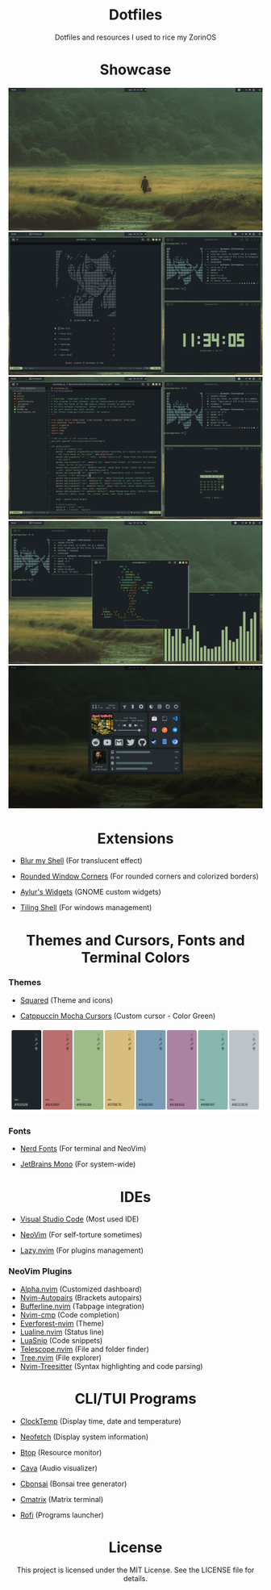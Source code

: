 <div align="center">
 <h1>Dotfiles</h1>
 <p>Dotfiles and resources I used to rice my ZorinOS</p>
</div>

<div align="center">
 <h1>Showcase</h1>
</div>

<div align="center">
 <img src="images/Screenshot_1.png">
 <img src="images/Screenshot_2.png">
 <img src="images/Screenshot_3.png">
 <img src="images/Screenshot_4.png">
 <img src="images/Screenshot_5.png">
</div>

<div align="center">
 <h1>Extensions</h1>
</div>

- [Blur my Shell](https://extensions.gnome.org/extension/3193/blur-my-shell/) (For translucent effect)

- [Rounded Window Corners](https://extensions.gnome.org/extension/5237/rounded-window-corners/) (For rounded corners and colorized borders)

- [Aylur's Widgets](https://extensions.gnome.org/extension/5338/aylurs-widgets/) (GNOME custom widgets)

- [Tiling Shell](https://extensions.gnome.org/extension/7065/tiling-shell/) (For windows management)

<div align="center">
 <h1>Themes and Cursors, Fonts and Terminal Colors</h1>
</div>

### Themes

- [Squared](https://www.gnome-look.org/p/2206255) (Theme and icons)

- [Catppuccin Mocha Cursors](https://www.gnome-look.org/p/2135236) (Custom cursor - Color Green)

<img src="images/color_scheme.png">

### Fonts

- [Nerd Fonts](https://www.nerdfonts.com/) (For terminal and NeoVim)

- [JetBrains Mono](https://www.jetbrains.com/lp/mono/) (For system-wide)


<div align="center">
 <h1>IDEs</h1>
</div>

- [Visual Studio Code](https://code.visualstudio.com/) (Most used IDE)

- [NeoVim](https://neovim.io/) (For self-torture sometimes)

- [Lazy.nvim](https://github.com/folke/lazy.nvim) (For plugins management)

### NeoVim Plugins

- [Alpha.nvim](https://github.com/goolord/alpha-nvim) (Customized dashboard)
- [Nvim-Autopairs](https://github.com/windwp/nvim-autopairs) (Brackets autopairs)
- [Bufferline.nvim](https://github.com/akinsho/bufferline.nvim) (Tabpage integration)
- [Nvim-cmp](https://github.com/hrsh7th/nvim-cmp) (Code completion)
- [Everforest-nvim](https://github.com/neanias/everforest-nvim) (Theme)
- [Lualine.nvim](https://github.com/nvim-lualine/lualine.nvim) (Status line)
- [LuaSnip](https://github.com/L3MON4D3/LuaSnip) (Code snippets)
- [Telescope.nvim](https://github.com/nvim-telescope/telescope.nvim) (File and folder finder)
- [Tree.nvim](https://github.com/nvim-tree/nvim-tree.lua) (File explorer)
- [Nvim-Treesitter](https://github.com/nvim-treesitter/nvim-treesitter) (Syntax highlighting and code parsing)

<div align="center">
 <h1>CLI/TUI Programs</h1>
</div>

- [ClockTemp](https://github.com/arthur-dnts/ClockTemp) (Display time, date and temperature)

- [Neofetch](https://github.com/dylanaraps/neofetch) (Display system information)

- [Btop](https://github.com/aristocratos/btop) (Resource monitor)

- [Cava](https://github.com/karlstav/cava) (Audio visualizer)

- [Cbonsai](https://github.com/mhzawadi/homebrew-cbonsai) (Bonsai tree generator)

- [Cmatrix](https://github.com/abishekvashok/cmatrix) (Matrix terminal)

- [Rofi](https://github.com/davatorium/rofi) (Programs launcher)

<div align="center">
 <h1>License</h1>
 <p>This project is licensed under the MIT License. See the LICENSE file for details.</p>
</div>
